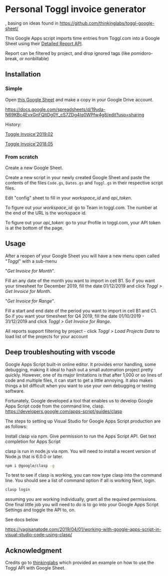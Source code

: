 # Personal Toggl invoice generator

, basing on ideas found in https://github.com/thinkinglabs/toggl-google-sheet/

This Google Apps script imports time entries from Toggl.com into a Google Sheet using their [Detailed Report API](https://github.com/toggl/toggl_api_docs/blob/master/reports/detailed.md).

Report can be filtered by project, and drop ignored tags (like pomidoro-break, or nonbillable)

## Installation

### Simple

Open [this Google Sheet](https://docs.google.com/spreadsheets/d/19yda-N69KBc4EvxGnFQItDg0Y_cS7ZDg4Iq0WPfw4g8/edit?usp=sharing) and make a copy in your Google Drive account.

https://docs.google.com/spreadsheets/d/19yda-N69KBc4EvxGnFQItDg0Y_cS7ZDg4Iq0WPfw4g8/edit?usp=sharing

History:

[Toggle Invoice'2019.02](https://docs.google.com/spreadsheets/d/19yda-N69KBc4EvxGnFQItDg0Y_cS7ZDg4Iq0WPfw4g8/edit?usp=sharing )

[Toggle Invoice'2018.05](https://docs.google.com/spreadsheets/d/1lSqnC6dxMgknevUSmaINxam6LgNHvpkVPkXs8PBalQk/edit?usp=sharing )


### From scratch

Create a new Google Sheet.

Create a new script in your newly created Google Sheet and paste the contents of the files `Code.gs`, `Dates.gs` and `Toggl.gs` in their respective script files.

Edit "config" sheet to fill in your *workspace_id* and *api_token*.

To figure out your *workspace_id*: go to Team in toggl.com. The number at the end of the URL is the workspace id.

To figure out your *api_token*: go to your Profile in toggl.com, your API token is at the bottom of the page.

## Usage
After a reopen of your Google Sheet you will have a new menu open called "*Toggl*" with a sub-menu 

"*Get Invoice for Month*". 

Fill an any date of the month you want to import in cell B1. So if you want your timesheet for December 2019, fill the date 01/12/2019 and click *Toggl > Get Invoice for Month*.

"*Get Invoice for Range*".

Fill a start and end date of the period you want to import in cell B1 and C1. So if you want your timesheet for Q4 2019, fill the date 01/10/2019 - 31/12/2019  and 
click *Toggl > Get Invoice for Range*.

All reports support filtering by project - click  *Toggl > Load Projects Data* to load list of the projects for your account 


## Deep troubleshouting with vscode

Google Apps Script built-in online editor. It provides error handling, some debugging, making it ideal to hash out a small automation project pretty quickly. However, one of its major limitations is that after 1,000 or so lines of code and multiple files, it can start to get a little annoying.  It also makes things a bit difficult when you want to use your own debugging or testing software.

Fortunately, Google developed a tool that enables us to develop Google Apps Script code from the command line, clasp.
https://developers.google.com/apps-script/guides/clasp


The steps to setting up Visual Studio for Google Apps Script production are as follows:

Install clasp via npm.
Give permission to run the Apps Script API.
Get text completion for Apps Script

clasp is run in node.js via npm. You will need to install a recent version of Node.js that is 6.0.0 or later.

```sh
npm i @google/clasp -g
```

To test to see if clasp is working, you can now type clasp into the command line. You should see a list of command option if all is working
Next, login.

```sh
clasp login
```

assuming you are working individually, grant all the required permissions.
One final little job you will need to do is to go into your Google Apps Script Settings and toggle the API to, on.

See docs below

https://yagisanatode.com/2019/04/01/working-with-google-apps-script-in-visual-studio-code-using-clasp/


## Acknowledgment
Credits go to [thinkinglabs](https://github.com/thinkinglabs/toggl-google-sheet/) which provided an example on how to use the Toggl API with Google Sheet.




